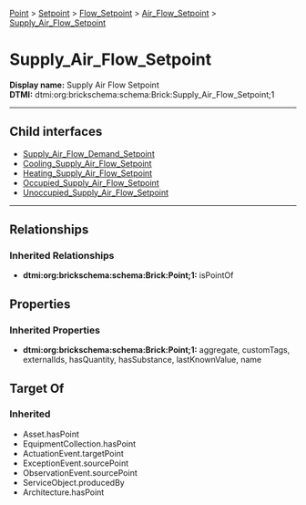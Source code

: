 [Point](../../../../Point.md) > [Setpoint](../../../Setpoint.md) > [Flow_Setpoint](../../Flow_Setpoint.md) > [Air_Flow_Setpoint](../Air_Flow_Setpoint.md) > [Supply_Air_Flow_Setpoint](.)
# Supply_Air_Flow_Setpoint

**Display name:** Supply Air Flow Setpoint<br />
**DTMI:** dtmi:org:brickschema:schema:Brick:Supply_Air_Flow_Setpoint;1

---


## Child interfaces
* [Supply_Air_Flow_Demand_Setpoint](Supply_Air_Flow_Demand_Setpoint.md)
* [Cooling_Supply_Air_Flow_Setpoint](Cooling_Supply_Air_Flow_Setpoint/Cooling_Supply_Air_Flow_Setpoint.md)
* [Heating_Supply_Air_Flow_Setpoint](Heating_Supply_Air_Flow_Setpoint/Heating_Supply_Air_Flow_Setpoint.md)
* [Occupied_Supply_Air_Flow_Setpoint](Occupied_Supply_Air_Flow_Setpoint/Occupied_Supply_Air_Flow_Setpoint.md)
* [Unoccupied_Supply_Air_Flow_Setpoint](Unoccupied_Supply_Air_Flow_Setpoint/Unoccupied_Supply_Air_Flow_Setpoint.md)

---
## Relationships
### Inherited Relationships
* **dtmi:org:brickschema:schema:Brick:Point;1:** isPointOf
## Properties
### Inherited Properties
* **dtmi:org:brickschema:schema:Brick:Point;1:** aggregate, customTags, externalIds, hasQuantity, hasSubstance, lastKnownValue, name
## Target Of
### Inherited
* Asset.hasPoint
* EquipmentCollection.hasPoint
* ActuationEvent.targetPoint
* ExceptionEvent.sourcePoint
* ObservationEvent.sourcePoint
* ServiceObject.producedBy
* Architecture.hasPoint
